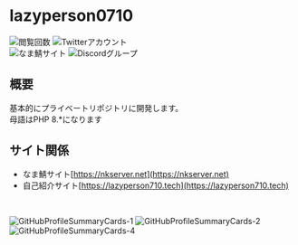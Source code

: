 <h1>lazyperson0710</h1>

<p>
<img alt="閲覧回数" src="https://komarev.com/ghpvc/?username=lazyperson0710&color=blue&style=flat-square">
<img alt="Twitterアカウント" src="https://img.shields.io/website?label=Twitter&logo=Twitter&style=flat-square&up_color=lightgrey&up_message=%40lazyperson0710&url=https%3A%2F%2Ftwitter.com%2Flazyperson0710">
<br>
<img alt="なま鯖サイト" src="https://img.shields.io/website?down_message=%E7%8F%BE%E5%9C%A8%E9%AF%96%E3%81%AF%E3%82%AA%E3%83%95%E3%83%A9%E3%82%A4%E3%83%B3%E7%8A%B6%E6%85%8B%E3%81%A7%E3%81%99&style=flat-square&up_message=%E3%81%AA%E3%81%BE%E9%AF%96%E5%85%AC%E5%BC%8F%E3%82%B5%E3%82%A4%E3%83%88&url=http%3A%2F%2Fnkserver.net">
<img alt="Discordグループ" src="https://img.shields.io/discord/550022116158865468?color=blue&label=Discord%E3%82%B0%E3%83%AB%E3%83%BC%E3%83%97&logo=Discord&style=flat-square">
</p>

## 概要
基本的にプライベートリポジトリに開発します。<br>
母語はPHP 8.\*になります

## サイト関係
* なま鯖サイト[https://nkserver.net](https://nkserver.net) <br>
* 自己紹介サイト[https://lazyperson710.tech](https://lazyperson710.tech) <br>
<br>
<p>
<img alt="GitHubProfileSummaryCards-1" src="http://github-profile-summary-cards.vercel.app/api/cards/profile-details?username=lazyperson0710&theme=github_dark">
<img alt="GitHubProfileSummaryCards-2" src="http://github-profile-summary-cards.vercel.app/api/cards/most-commit-language?username=lazyperson0710&theme=github_dark">
<img alt="GitHubProfileSummaryCards-4" src="http://github-profile-summary-cards.vercel.app/api/cards/productive-time?username=lazyperson0710&theme=github_dark&utcOffset=9">
</p>
